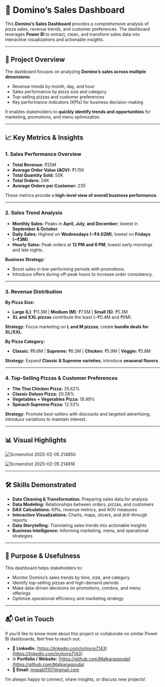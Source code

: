 # 🍕 Domino’s Sales Dashboard  

This **Domino’s Sales Dashboard** provides a comprehensive analysis of pizza sales, revenue trends, and customer preferences. The dashboard leverages **Power BI** to extract, clean, and transform sales data into interactive visualizations and actionable insights.  

---

## 🔎 Project Overview  
The dashboard focuses on analyzing **Domino’s sales across multiple dimensions**:  
- Revenue trends by month, day, and hour  
- Sales performance by pizza size and category  
- Top-selling pizzas and customer preferences  
- Key performance indicators (KPIs) for business decision-making  

It enables stakeholders to **quickly identify trends and opportunities** for marketing, promotions, and menu optimization.  

---

## 📈 Key Metrics & Insights  

### 1. Sales Performance Overview  
- **Total Revenue:** ₹25M  
- **Average Order Value (AOV):** ₹1.15K  
- **Total Quantity Sold:** 50K  
- **Total Orders:** 24K  
- **Average Orders per Customer:** 235  

These metrics provide a **high-level view of overall business performance**.  

---

### 2. Sales Trend Analysis  
- **Monthly Sales:** Peaks in **April, July, and December**; lowest in **September & October**.  
- **Daily Sales:** Highest on **Wednesdays (~₹4.02M)**; lowest on **Fridays (~₹3M)**.  
- **Hourly Sales:** Peak orders at **12 PM and 6 PM**; lowest early mornings and late nights.  

**Business Strategy:**  
- Boost sales in low-performing periods with promotions.  
- Introduce offers during off-peak hours to increase order consistency.  

---

### 3. Revenue Distribution  

**By Pizza Size:**  
- **Large (L)**: ₹11.3M | **Medium (M)**: ₹7.5M | **Small (S)**: ₹5.3M  
- **XL and XXL pizzas** contribute the least (~₹0.4M and ₹0M).  

**Strategy:** Focus marketing on **L and M pizzas**; create **bundle deals for XL/XXL**.  

**By Pizza Category:**  
- **Classic:** ₹6.6M | **Supreme:** ₹6.2M | **Chicken:** ₹5.9M | **Veggie:** ₹5.8M  

**Strategy:** Expand **Classic & Supreme varieties**; introduce **seasonal flavors**.  

---

### 4. Top-Selling Pizzas & Customer Preferences  
- **The Thai Chicken Pizza:** 35.62%  
- **Classic Deluxe Pizza:** 20.28%  
- **Vegetables + Vegetables Pizza:** 19.99%  
- **Spinach Supreme Pizza:** 12.53%  

**Strategy:** Promote best-sellers with discounts and targeted advertising; introduce variations to maintain interest.  

---

## 📊 Visual Highlights  

![Screenshot 2025-02-05 214850](https://github.com/user-attachments/assets/64ce8893-072a-4a88-b293-acd7deb874ff)  

![Screenshot 2025-02-05 214918](https://github.com/user-attachments/assets/6b150eec-4f04-4313-9efb-5caf16a64c11)  

---

## 🛠️ Skills Demonstrated  
- **Data Cleaning & Transformation:** Preparing sales data for analysis  
- **Data Modeling:** Relationships between orders, pizzas, and customers  
- **DAX Calculations:** KPIs, revenue metrics, and AOV measures  
- **Interactive Visualizations:** Charts, maps, slicers, and drill-through reports  
- **Data Storytelling:** Translating sales trends into actionable insights  
- **Business Intelligence:** Informing marketing, menu, and operational strategies  

---

## 🎯 Purpose & Usefulness  
This dashboard helps stakeholders to:  
- Monitor Domino’s sales trends by time, size, and category  
- Identify top-selling pizzas and high-demand periods  
- Make data-driven decisions on promotions, combos, and menu offerings  
- Optimize operational efficiency and marketing strategy  

---

## 📬 Get in Touch  
If you’d like to know more about this project or collaborate on similar Power BI dashboards, feel free to reach out:  

- 💼 **LinkedIn:** [https://linkedin.com/in/mvrp7143](https://linkedin.com/in/mvrp7143)  
- 🌐 **Portfolio / Website:** [https://github.com/Malkanagouda](https://github.com/Malkanagouda)  
- 📩 **Email:** mgpatil1107@gmail.com  

I’m always happy to connect, share insights, or discuss new projects!
